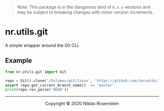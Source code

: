
> Note: This package is in the dangerous land of `0.x.y` versions and may be subject to breaking
> changes with minor version increments.

# nr.utils.git

A simple wrapper around the Git CLI.

## Example

```py
from nr.utils.git import Git

repo = Git().clone('/Volumes/git/linux', 'https://github.com/torvalds/linux')
assert repo.get_current_branch_name()  == 'master'
print(repo.rev_parse('HEAD'))
```

---

<p align="center">Copyright &copy; 2020 Niklas Rosenstein</p>

